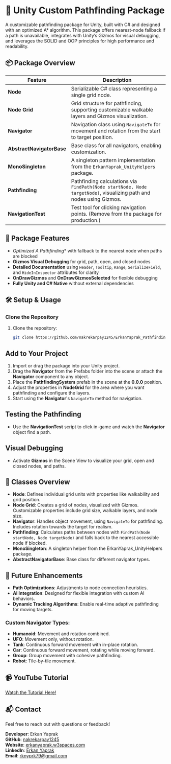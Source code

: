 # 🚀 Unity Custom Pathfinding Package

A customizable pathfinding package for Unity, built with C# and designed with an optimized A* algorithm. This package offers nearest-node fallback if a path is unavailable, integrates with Unity’s Gizmos for visual debugging, and leverages the SOLID and OOP principles for high performance and readability.

## 📦 Package Overview

| Feature          | Description                                                                                   |
|------------------|-----------------------------------------------------------------------------------------------|
| **Node**         | Serializable C# class representing a single grid node.                                        |
| **Node Grid**    | Grid structure for pathfinding, supporting customizable walkable layers and Gizmos visualization. |
| **Navigator**    | Navigation class using `NavigateTo` for movement and rotation from the start to target position. |
| **AbstractNavigatorBase** | Base class for all navigators, enabling customization.                           |
| **MonoSingleton**| A singleton pattern implementation from the `ErkanYaprak_UnityHelpers` package.               |
| **Pathfinding**  | Pathfinding calculations via `FindPath(Node startNode, Node targetNode)`, visualizing path and nodes using Gizmos. |
| **NavigationTest** | Test tool for clicking navigation points. (Remove from the package for production.)       |

## 🌌 Package Features

- **Optimized A* Pathfinding** with fallback to the nearest node when paths are blocked
- **Gizmos Visual Debugging** for grid, path, open, and closed nodes
- **Detailed Documentation** using `Header`, `Tooltip`, `Range`, `SerializeField`, and `HideInInspector` attributes for clarity
- **OnDrawGizmos** and **OnDrawGizmosSelected** for flexible debugging
- **Fully Unity and C# Native** without external dependencies

## 🛠️ Setup & Usage

### Clone the Repository

1. Clone the repository:
   ```bash
   git clone https://github.com/nakrekarpay1245/ErkanYaprak_Pathfinding.git
## Add to Your Project
1. Import or drag the package into your Unity project.
2. Drag the **Navigator** from the Prefabs folder into the scene or attach the **Navigator** component to any object.
3. Place the **PathfindingSystem** prefab in the scene at the **0.0.0** position.
4. Adjust the properties in **NodeGrid** for the area where you want pathfinding and configure the layers.
5. Start using the **Navigator**'s `NavigateTo` method for navigation.


## Testing the Pathfinding
- Use the **NavigationTest** script to click in-game and watch the **Navigator** object find a path.

## Visual Debugging
- Activate **Gizmos** in the Scene View to visualize your grid, open and closed nodes, and paths.

## 📐 Classes Overview
- **Node**: Defines individual grid units with properties like walkability and grid position.
- **Node Grid**: Creates a grid of nodes, visualized with Gizmos. Customizable properties include grid size, walkable layers, and node size.
- **Navigator**: Handles object movement, using `NavigateTo` for pathfinding. Includes rotation towards the target for realism.
- **Pathfinding**: Calculates paths between nodes with `FindPath(Node startNode, Node targetNode)` and falls back to the nearest accessible node if blocked.
- **MonoSingleton**: A singleton helper from the ErkanYaprak_UnityHelpers package.
- **AbstractNavigatorBase**: Base class for different navigator types.

## 🌟 Future Enhancements
- **Path Optimizations**: Adjustments to node connection heuristics.
- **AI Integration**: Designed for flexible integration with custom AI behaviors.
- **Dynamic Tracking Algorithms**: Enable real-time adaptive pathfinding for moving targets.

### Custom Navigator Types:
- **Humanoid**: Movement and rotation combined.
- **UFO**: Movement only, without rotation.
- **Tank**: Continuous forward movement with in-place rotation.
- **Car**: Continuous forward movement, rotating while moving forward.
- **Group**: Group movement with cohesive pathfinding.
- **Robot**: Tile-by-tile movement.

## 📹 YouTube Tutorial
[Watch the Tutorial Here!](<Your_Tutorial_Link>)

## 📬 Contact
Feel free to reach out with questions or feedback!

**Developer**: Erkan Yaprak  
**GitHub**: [nakrekarpay1245](https://github.com/nakrekarpay1245)  
**Website**: [erkanyaprak.w3spaces.com](https://erkanyaprak.w3spaces.com)  
**LinkedIn**: [Erkan Yaprak](https://www.linkedin.com/in/erkanyaprak)  
**Email**: rknyprk79@gmail.com
